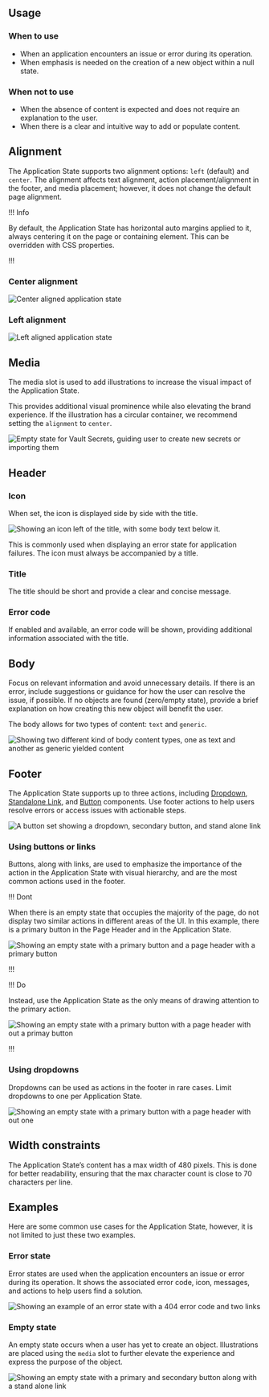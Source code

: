 ## Usage

### When to use

- When an application encounters an issue or error during its operation.
- When emphasis is needed on the creation of a new object within a null state.

### When not to use

- When the absence of content is expected and does not require an explanation to the user.
- When there is a clear and intuitive way to add or populate content.

## Alignment

The Application State supports two alignment options: `left` (default) and `center`. The alignment affects text alignment, action placement/alignment in the footer, and media placement; however, it does not change the default page alignment.

!!! Info

By default, the Application State has horizontal auto margins applied to it, always centering it on the page or containing element. This can be overridden with CSS properties.

!!!

### Center alignment

![Center aligned application state](/assets/components/application-state/application-state-alignment-center.png)

### Left alignment

![Left aligned application state](/assets/components/application-state/application-state-alignment-left.png)

## Media

The media slot is used to add illustrations to increase the visual impact of the Application State.

This provides additional visual prominence while also elevating the brand experience. If the illustration has a circular container, we recommend setting the `alignment` to `center`.

![Empty state for Vault Secrets, guiding user to create new secrets or importing them](/assets/components/application-state/application-state-media-slot-spot-illustration-center-alignment.png)


## Header

### Icon

When set, the icon is displayed side by side with the title.

![Showing an icon left of the title, with some body text below it.](/assets/components/application-state/application-state-icon-usage.png)

This is commonly used when displaying an error state for application failures. The icon must always be accompanied by a title.

### Title

The title should be short and provide a clear and concise message.

### Error code

If enabled and available, an error code will be shown, providing additional information associated with the title.

## Body

Focus on relevant information and avoid unnecessary details. If there is an error, include suggestions or guidance for how the user can resolve the issue, if possible. If no objects are found (zero/empty state), provide a brief explanation on how creating this new object will benefit the user. 

The body allows for two types of content: `text` and `generic`.

![Showing two different kind of body content types, one as text and another as generic yielded content](/assets/components/application-state/application-state-body-content-types.png)


## Footer
The Application State supports up to three actions, including [Dropdown](/components/dropdown), [Standalone Link](/components/link/standalone), and [Button](/components/button) components. Use footer actions to help users resolve errors or access issues with actionable steps.

![A button set showing a dropdown, secondary button, and stand alone link](/assets/components/application-state/application-state-footer-action-types.png)

### Using buttons or links

Buttons, along with links, are used to emphasize the importance of the action in the Application State with visual hierarchy, and are the most common actions used in the footer.

!!! Dont

When there is an empty state that occupies the majority of the page, do not display two similar actions in different areas of the UI. In this example, there is a primary button in the Page Header and in the Application State. 

![Showing an empty state with a primary button and a page header with a primary button](/assets/components/application-state/application-state-empty-state-dont-duplicate-buttons.png)

!!!

!!! Do

Instead, use the Application State as the only means of drawing attention to the primary action.

![Showing an empty state with a primary button with a page header with out a primay button](/assets/components/application-state/application-state-empty-state-do-keep-one-primary-cta.png)

!!!

### Using dropdowns

Dropdowns can be used as actions in the footer in rare cases. Limit dropdowns to one per Application State.

![Showing an empty state with a primary button with a page header with out one](/assets/components/application-state/application-state-dropdown-actions.png)

## Width constraints

The Application State’s content has a max width of 480 pixels. This is done for better readability, ensuring that the max character count is close to 70 characters per line.

## Examples

Here are some common use cases for the Application State, however, it is not limited to just these two examples.

### Error state

Error states are used when the application encounters an issue or error during its operation. It shows the associated error code, icon, messages, and actions to help users find a solution.

![Showing an example of an error state with a 404 error code and two links](/assets/components/application-state/application-state-error-state.png)

### Empty state

An empty state occurs when a user has yet to create an object. Illustrations are placed using the `media` slot to further elevate the experience and express the purpose of the object.

![Showing an empty state with a primary and secondary button along with a stand alone link](/assets/components/application-state/application-state-empty-state.png)